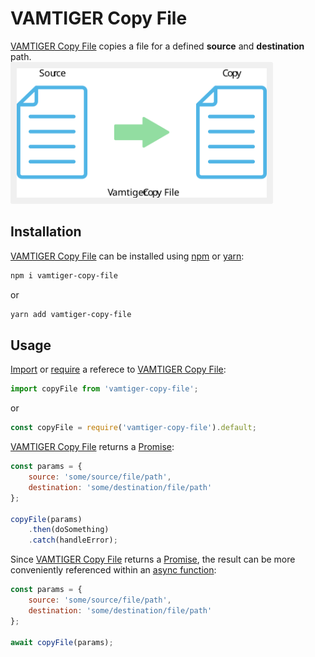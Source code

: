 # VAMTIGER Copy File
[VAMTIGER Copy File](https://github.com/vamtiger-project/vamtiger-copy-file) copies a file for a defined __**source**__ and __**destination**__ path.
<br>
<img src=asset/image/vamtiger-copy-file.svg style="max-height: 350px; background-color: #f0f0f0; border-radius: 3px; padding: 10px" width=400>

## Installation
[VAMTIGER Copy File](https://github.com/vamtiger-project/vamtiger-copy-file) can be installed using [npm](https://www.npmjs.com/) or [yarn](https://yarnpkg.com/lang/en/):
```bash
npm i vamtiger-copy-file 
```
or
```bash
yarn add vamtiger-copy-file
```

## Usage
[Import](https://developer.mozilla.org/en-US/docs/Web/JavaScript/Reference/Statements/import) or [require](https://nodejs.org/api/modules.html#modules_require) a referece to [VAMTIGER Copy File](https://github.com/vamtiger-project/vamtiger-copy-file):
```javascript
import copyFile from 'vamtiger-copy-file';
```
or
```javascript
const copyFile = require('vamtiger-copy-file').default;
```
[VAMTIGER Copy File](https://github.com/vamtiger-project/vamtiger-copy-file) returns a [Promise](https://developer.mozilla.org/en-US/docs/Web/JavaScript/Reference/Global_Objects/Promise):
```javascript
const params = {
    source: 'some/source/file/path',
    destination: 'some/destination/file/path'
};

copyFile(params)
    .then(doSomething)
    .catch(handleError);
```
Since [VAMTIGER Copy File](https://github.com/vamtiger-project/vamtiger-copy-file) returns a [Promise](https://developer.mozilla.org/en-US/docs/Web/JavaScript/Reference/Global_Objects/Promise), the result can be more conveniently referenced within an [async function](https://developer.mozilla.org/en-US/docs/Web/JavaScript/Reference/Statements/async_function):
```javascript
const params = {
    source: 'some/source/file/path',
    destination: 'some/destination/file/path'
};

await copyFile(params);
```
